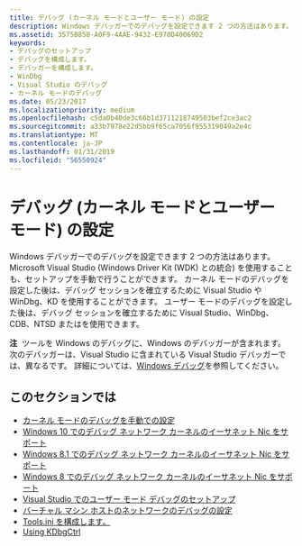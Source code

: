 ```yaml
---
title: デバッグ (カーネル モードとユーザー モード) の設定
description: Windows デバッガーでのデバッグを設定できます 2 つの方法はあります。
ms.assetid: 3575B850-A0F9-4AAE-9432-E970D40069D2
keywords:
- デバッグのセットアップ
- デバッグを構成します。
- デバッガーを構成します。
- WinDbg
- Visual Studio のデバッグ
- カーネル モードのデバッグ
ms.date: 05/23/2017
ms.localizationpriority: medium
ms.openlocfilehash: c5da0b40de3c66b1d3711218749503bef2ce3ac2
ms.sourcegitcommit: a33b7978e22d5bb9f65ca7056f955319049a2e4c
ms.translationtype: MT
ms.contentlocale: ja-JP
ms.lasthandoff: 01/31/2019
ms.locfileid: "56550924"
---
```

# <a name="setting-up-debugging-kernel-mode-and-user-mode"></a>デバッグ (カーネル モードとユーザー モード) の設定


Windows デバッガーでのデバッグを設定できます 2 つの方法はあります。 Microsoft Visual Studio (Windows Driver Kit (WDK) との統合) を使用することも、セットアップを手動で行うことができます。 カーネル モードのデバッグを設定した後は、デバッグ セッションを確立するために Visual Studio や WinDbg、KD を使用することができます。 ユーザー モードのデバッグを設定した後は、デバッグ セッションを確立するために Visual Studio、WinDbg、CDB、NTSD またはを使用できます。

**注**  ツールを Windows のデバッグに、Windows のデバッガーが含まれます。 次のデバッガーは、Visual Studio に含まれている Visual Studio デバッガーでは、異なるです。 詳細については、[Windows デバッグ](index.md)を参照してください。

 

## <a name="span-idinthissectionspanin-this-section"></a><span id="in_this_section"></span>このセクションでは


-   [カーネル モードのデバッグを手動での設定](setting-up-kernel-mode-debugging-in-windbg--cdb--or-ntsd.md)
-   [Windows 10 でのデバッグ ネットワーク カーネルのイーサネット Nic をサポート](supported-ethernet-nics-for-network-kernel-debugging-in-windows-10.md)
-   [Windows 8.1 でのデバッグ ネットワーク カーネルのイーサネット Nic をサポート](supported-ethernet-nics-for-network-kernel-debugging-in-windows-8-1.md)
-   [Windows 8 でのデバッグ ネットワーク カーネルのイーサネット Nic をサポート](supported-ethernet-nics-for-network-kernel-debugging-in-windows-8.md)
-   [Visual Studio でのユーザー モード デバッグのセットアップ](setting-up-user-mode-debugging-in-visual-studio.md)
-   [バーチャル マシン ホストのネットワークのデバッグの設定](setting-up-network-debugging-of-a-virtual-machine-host.md)
-   [Tools.ini を構成します。](configuring-tools-ini.md)
-   [Using KDbgCtrl](using-kdbgctrl.md)

 

 





